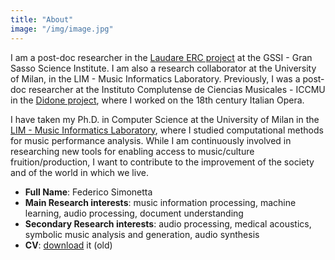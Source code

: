 ```yaml
---
title: "About"
image: "/img/image.jpg"
---
```


I am a post-doc researcher in the [Laudare ERC project](https://laudare.eu) at the GSSI - Gran Sasso Science
Institute. I am also a research collaborator at the University of Milan, in the LIM -
Music Informatics Laboratory. Previously, I was a post-doc researcher
at the Instituto Complutense de Ciencias Musicales - ICCMU in the [Didone
project](//didone.eu), where I worked on the 18th
century Italian Opera.

I have taken my Ph.D. in Computer Science at the University of Milan in the
[LIM - Music Informatics Laboratory](http://www.lim.di.unimi.it/), where I
studied computational methods for music performance analysis. While I am
continuously involved in researching new tools for enabling access to music/culture
fruition/production, I want to contribute to the improvement of the society and of the
world in which we live.

- **Full Name**: Federico Simonetta
- **Main Research interests**: music information processing, machine learning, audio processing, document understanding
- **Secondary Research interests**: audio processing, medical acoustics, symbolic music analysis and generation, audio synthesis
- **CV**: [download](/cv.pdf) it (old)
